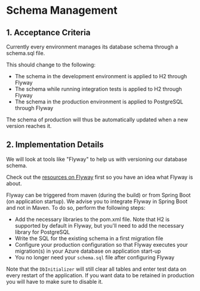 # Schema Management

## 1. Acceptance Criteria

Currently every environment manages its database schema through a schema.sql file.

This should change to the following:

* The schema in the development environment is applied to H2 through Flyway
* The schema while running integration tests is applied to H2 through Flyway
* The schema in the production environment is applied to PostgreSQL through Flyway

The schema of production will thus be automatically updated when a new version reaches it.

## 2. Implementation Details

We will look at tools like "Flyway" to help us with versioning our database schema.

Check out the [resources on Flyway](./../../../reference/flyway/1%20-%20flyway.md) first so you have an idea what Flyway is about.

Flyway can be triggered from maven (during the build) or from Spring Boot (on application startup). We advise you to integrate Flyway in Spring Boot and not in Maven. To do so, perform the following steps:

* Add the necessary libraries to the pom.xml file. Note that H2 is supported by default in Flyway, but you'll need to add the necessary library for PostgreSQL
* Write the SQL for the existing schema in a first migration file
* Configure your production configuration so that Flyway executes your migration(s) in your Azure database on application start-up
* You no longer need your `schema.sql` file after configuring Flyway

Note that the `DbInitializer` will still clear all tables and enter test data on every restart of the
application. If you want data to be retained in production you will have to make sure to disable
it.
